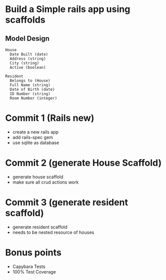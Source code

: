# Build a Simple rails app using scaffolds

## Model Design
```
House
  Date Built (date)
  Address (string)
  City (string)
  Active (boolean)

Resident
  Belongs to (House)
  Full Name (string)
  Date of Birth (date)
  ID Number (string)
  Room Number (integer)
```

# Commit 1 (Rails new)
* create a new rails app
* add rails-spec gem
* use sqlite as database

# Commit 2 (generate House Scaffold)
* generate house scaffold
* make sure all crud actions work

# Commit 3 (generate resident scaffold)
* generate resident scaffold
* needs to be nested resource of houses

# Bonus points
* Capybara Tests
* 100% Test Coverage